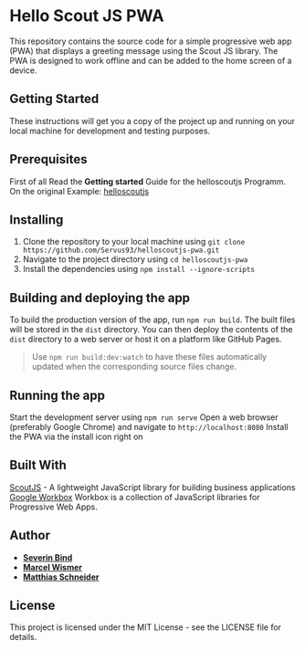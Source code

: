 # Hello Scout JS PWA
This repository contains the source code for a simple progressive web app (PWA) that displays a greeting message using the Scout JS library. The PWA is designed to work offline and can be added to the home screen of a device.

## Getting Started
These instructions will get you a copy of the project up and running on your local machine for development and testing purposes.

## Prerequisites
First of all Read the **Getting started** Guide for the helloscoutjs Programm. On the original Example: [helloscoutjs](https://eclipsescout.github.io/22.0/helloscout-js.html)

## Installing
1. Clone the repository to your local machine using `git clone https://github.com/Servus93/helloscoutjs-pwa.git`
2. Navigate to the project directory using `cd helloscoutjs-pwa`
3. Install the dependencies using ```npm install --ignore-scripts```
## Building and deploying the app
To build the production version of the app, run `npm run build`. The built files will be stored in the `dist` directory. You can then deploy the contents of the `dist` directory to a web server or host it on a platform like GitHub Pages.
> Use `npm run build:dev:watch` to have these files automatically updated when the corresponding source files change.
## Running the app
Start the development server using `npm run serve`
Open a web browser (preferably Google Chrome) and navigate to `http://localhost:8080`
Install the PWA via the install icon right on


## Built With
[ScoutJS](https://www.eclipse.org/scout/) - A lightweight JavaScript library for building business applications\
[Google Workbox](https://github.com/GoogleChrome/workbox) Workbox is a collection of JavaScript libraries for Progressive Web Apps.
## Author
- **[Severin Bind](https://github.com/Servus93)**
- **[Marcel Wismer](https://github.com/mawismer)**
- **[Matthias Schneider](https://github.com/githubmurksi)**
## License
This project is licensed under the MIT License - see the LICENSE file for details.
